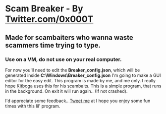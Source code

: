 # Scam Breaker - By [Twitter.com/0x000T](https://www.twitter.com/0x000T)
## Made for scambaiters who wanna waste scammers time trying to type.
### Use on a VM, do not use on your real computer.

For now you'll need to edit the **Breaker_config.json**, which will be generated inside **C:\Windows\Breaker_config.json**
I'm going to make a GUI editor for the easy edit.
This program is made by me, and me only.
I really hope [Kitboga](https://www.twitch.tv/kitboga) uses this for his scambaits.
This is a simple program, that runs in the background. On exit it will run again.. (If not crashed).

I'd appreciate some feedback.. [Tweet me](https://www.twitter.com/0x000T) at
I hope you enjoy some fun times with this lil' program.